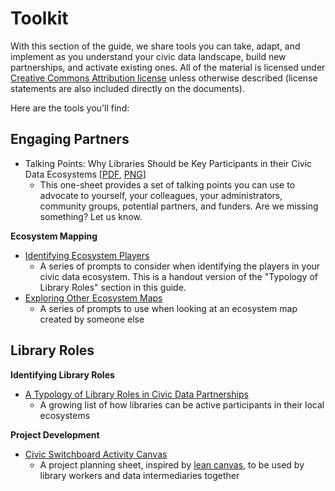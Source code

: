 # Toolkit

With this section of the guide, we share tools you can take, adapt, and implement as you understand your civic data landscape, build new partnerships, and activate existing ones. All of the material is licensed under [Creative Commons Attribution license](https://creativecommons.org/licenses/by/4.0/) unless otherwise described \(license statements are also included directly on the documents\).

Here are the tools you'll find:

## **Engaging Partners**

* Talking Points: Why Libraries Should be Key Participants in their Civic Data Ecosystems \[[PDF](https://github.com/civic-switchboard/guide/blob/master/toolkit/CSTalkingPoints.pdf), [PNG](https://github.com/civic-switchboard/guide/blob/master/toolkit/CSTalkingPoints.png)\]
  * This one-sheet provides a set of talking points you can use to advocate to yourself, your colleagues, your administrators, community groups, potential partners, and funders. Are we missing something? Let us know.

**Ecosystem Mapping**

* [Identifying Ecosystem Players](https://github.com/civic-switchboard/guide/raw/master/toolkit/Identifying%20Ecosytem%20Players.pdf)
  * A series of prompts to consider when identifying the players in your civic data ecosystem. This is a handout version of the "Typology of Library Roles" section in this guide.
* [Exploring Other Ecosystem Maps](https://github.com/civic-switchboard/guide/raw/master/toolkit/Exploring%20Other%20Ecosystem%20Maps.pdf)
  * A series of prompts to use when looking at an ecosystem map created by someone else

## Library Roles

**Identifying Library Roles**

* [A Typology of Library Roles in Civic Data Partnerships](https://github.com/civic-switchboard/guide/raw/master/toolkit/Typology%20of%20Library%20roles%20in%20Civic%20Data%20Partnerships.pdf)
  * A growing list of how libraries can be active participants in their local ecosystems

**Project Development**

* [Civic Switchboard Activity Canvas](https://github.com/civic-switchboard/guide/raw/master/toolkit/Civic%20Switchboard%20Activity%20Canvas%20Updated%20May%202%202018.pdf)
  * A project planning sheet, inspired by [lean canvas](https://leanstack.com/is-one-page-business-model), to be used by library workers and data intermediaries together


